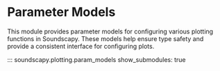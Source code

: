 # Parameter Models

This module provides parameter models for configuring various plotting functions in Soundscapy. These models help ensure type safety and provide a consistent interface for configuring plots.

::: soundscapy.plotting.param_models
show_submodules: true
